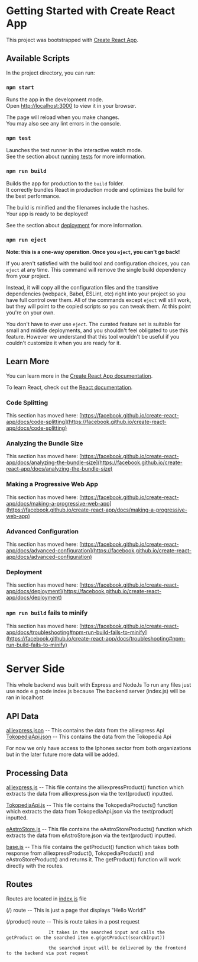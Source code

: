 # Getting Started with Create React App

This project was bootstrapped with [Create React App](https://github.com/facebook/create-react-app).

## Available Scripts

In the project directory, you can run:

### `npm start`

Runs the app in the development mode.\
Open [http://localhost:3000](http://localhost:3000) to view it in your browser.

The page will reload when you make changes.\
You may also see any lint errors in the console.

### `npm test`

Launches the test runner in the interactive watch mode.\
See the section about [running tests](https://facebook.github.io/create-react-app/docs/running-tests) for more information.

### `npm run build`

Builds the app for production to the `build` folder.\
It correctly bundles React in production mode and optimizes the build for the best performance.

The build is minified and the filenames include the hashes.\
Your app is ready to be deployed!

See the section about [deployment](https://facebook.github.io/create-react-app/docs/deployment) for more information.

### `npm run eject`

**Note: this is a one-way operation. Once you `eject`, you can't go back!**

If you aren't satisfied with the build tool and configuration choices, you can `eject` at any time. This command will remove the single build dependency from your project.

Instead, it will copy all the configuration files and the transitive dependencies (webpack, Babel, ESLint, etc) right into your project so you have full control over them. All of the commands except `eject` will still work, but they will point to the copied scripts so you can tweak them. At this point you're on your own.

You don't have to ever use `eject`. The curated feature set is suitable for small and middle deployments, and you shouldn't feel obligated to use this feature. However we understand that this tool wouldn't be useful if you couldn't customize it when you are ready for it.

## Learn More

You can learn more in the [Create React App documentation](https://facebook.github.io/create-react-app/docs/getting-started).

To learn React, check out the [React documentation](https://reactjs.org/).

### Code Splitting

This section has moved here: [https://facebook.github.io/create-react-app/docs/code-splitting](https://facebook.github.io/create-react-app/docs/code-splitting)

### Analyzing the Bundle Size

This section has moved here: [https://facebook.github.io/create-react-app/docs/analyzing-the-bundle-size](https://facebook.github.io/create-react-app/docs/analyzing-the-bundle-size)

### Making a Progressive Web App

This section has moved here: [https://facebook.github.io/create-react-app/docs/making-a-progressive-web-app](https://facebook.github.io/create-react-app/docs/making-a-progressive-web-app)

### Advanced Configuration

This section has moved here: [https://facebook.github.io/create-react-app/docs/advanced-configuration](https://facebook.github.io/create-react-app/docs/advanced-configuration)

### Deployment

This section has moved here: [https://facebook.github.io/create-react-app/docs/deployment](https://facebook.github.io/create-react-app/docs/deployment)

### `npm run build` fails to minify

This section has moved here: [https://facebook.github.io/create-react-app/docs/troubleshooting#npm-run-build-fails-to-minify](https://facebook.github.io/create-react-app/docs/troubleshooting#npm-run-build-fails-to-minify)

# Server Side

This whole backend was built with Express and NodeJs
To run any files just use node e.g node index.js because
The backend server (index.js) will be ran in localhost

## API Data

[alliexpress.json](https://github.com/Myles181/SmartChoice/blob/myles/smartchoice/server_side/alliexpress.json) -- This contains the data from the alliexpress Api
[TokopediaApi.json](https://github.com/Myles181/SmartChoice/blob/myles/smartchoice/server_side/TokopediaApi.json) -- This contains the data from the Tokopedia Api

For now we only have access to the Iphones sector from both organizations but in the later future more data will be added.

## Processing Data

[alliexpress.js](https://github.com/Myles181/SmartChoice/blob/main/smartchoice/server_side/alliexpress.js) -- This file contains the alliexpressProduct() function which extracts the data from alliexpress.json via the text(product) inputted.

[TokopediaApi.js](https://github.com/Myles181/SmartChoice/blob/main/smartchoice/server_side/Tokopedia.js) -- This file contains the TokopediaProducts() function which extracts the data from TokopediaApi.json via the text(product) inputted.

[eAstroStore.js](https://github.com/Myles181/SmartChoice/blob/main/smartchoice/server_side/eAstroStore.js) -- This file contains the eAstroStoreProducts() function which extracts the data from eAstroStore.json via the text(product) inputted.

[base.js](https://github.com/Myles181/SmartChoice/blob/main/smartchoice/server_side/base.js) -- This file contains the getProduct() function which takes both response from alliexpressProduct(), TokopediaProduct() and eAstroStoreProduct() and returns it. The getProduct() function will work directly with the routes.


## Routes
Routes are located in [index.js](https://github.com/Myles181/SmartChoice/blob/main/smartchoice/server_side/index.js) file

(/) route -- This is just a page that displays "Hello World!"

(/product) route -- This is route takes in a post request
                    
                    It takes in the searched input and calls the getProduct on the searched item e.g(getProduct(searchInput))
                    
                    the searched input will be delivered by the frontend to the backend via post request

